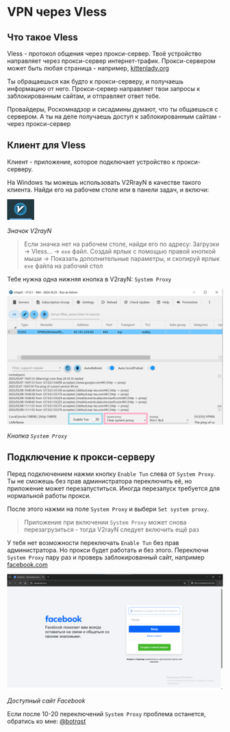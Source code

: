 # VPN через Vless

## Что такое Vless

Vless - протокол общения через прокси-сервер. Твоё устройство направляет через прокси-сервер интернет-трафик. Прокси-сервером может быть любая страница - например, [kittenlady.org](https://www.kittenlady.org)

Ты обращаешься как будто к прокси-серверу, и получаешь информацию от него. Прокси-сервер направляет твои запросы к заблокированным сайтам, и отправляет ответ тебе.

Провайдеры, Роскомнадзор и сисадмины думают, что ты общаешься с сервером. А ты на деле получаешь доступ к заблокированным сайтам - через прокси-сервер

## Клиент для Vless

Клиент - приложение, которое подключает устройство к прокси-серверу.

На Windows ты можешь использовать V2RrayN в качестве такого клиента. Найди его на рабочем столе или в панели задач, и включи:

![Включение V2rayN](img/01/01.png)

*Значок V2rayN*

> Если значка нет на рабочем столе, найди его по адресу: Загрузки -> Vless... -> `exe` файл. Создай ярлык с помощью правой кнопкой мыши -> Показать дополнительные параметры, и скопируй ярлык `exe` файла на рабочий стол

Тебе нужна одна нижняя кнопка в V2rayN: `System Proxy`

![Клиент V2rayN](img/01/02.png)

*Кнопка `System Proxy`*

## Подключение к прокси-серверу

Перед подключением нажми кнопку `Enable Tun` слева от `System Proxy`.
Ты не сможешь без прав администратора переключить её, но приложение может перезапуститься. Иногда перезапуск требуется для нормальной работы прокси.

После этого нажми на поле `System Proxy` и выбери `Set system proxy`.

> Приложение при включении `System Proxy` может снова перезагрузиться - тогда V2rayN следует включить ещё раз

У тебя нет возможности переключать `Enable Tun` без прав администратора.
Но прокси будет работать и без этого. Переключи `System Proxy` пару раз
и проверь заблокированный сайт, например [facebook.com](https://www.facebook.com)

![Доступный сайт Facebook](img/01/03.png)

*Доступный сайт Facebook*

Если после 10-20 переключений `System Proxy` проблема останется, обратись ко мне: [@botrqst](https://t.me/botrqst)
